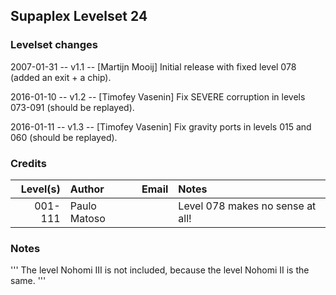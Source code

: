 ## Supaplex Levelset 24

### Levelset changes
2007-01-31 -- v1.1 -- [Martijn Mooij] Initial release with fixed level 078 (added an exit + a chip).

2016-01-10 -- v1.2 -- [Timofey Vasenin] Fix SEVERE corruption in levels 073-091 (should be replayed).

2016-01-11 -- v1.3 -- [Timofey Vasenin] Fix gravity ports in levels 015 and 060 (should be replayed).

### Credits

Level(s) | Author       | Email | Notes
--------:|:------------ |:----- |:--------------------------------
001-111  | Paulo Matoso |       | Level 078 makes no sense at all!

### Notes

'''
The level Nohomi III is not included, because the level Nohomi II is the same.
'''
